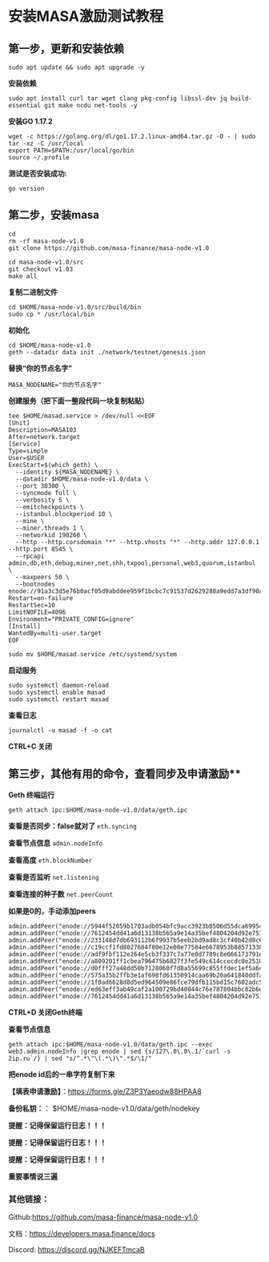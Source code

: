 # 安装MASA激励测试教程
## 第一步，更新和安装依赖
```
sudo apt update && sudo apt upgrade -y
```
**安装依赖**
```
sudo apt install curl tar wget clang pkg-config libssl-dev jq build-essential git make ncdu net-tools -y
```
**安装GO 1.17.2**
```
wget -c https://golang.org/dl/go1.17.2.linux-amd64.tar.gz -O - | sudo tar -xz -C /usr/local
export PATH=$PATH:/usr/local/go/bin
source ~/.profile
```
**测试是否安装成功:**
```
go version
```

## 第二步，安装masa
```
cd 
rm -rf masa-node-v1.0
git clone https://github.com/masa-finance/masa-node-v1.0
```
```
cd masa-node-v1.0/src
git checkout v1.03
make all
```
**复制二进制文件**
```
cd $HOME/masa-node-v1.0/src/build/bin
sudo cp * /usr/local/bin
```
**初始化**
```
cd $HOME/masa-node-v1.0
geth --datadir data init ./network/testnet/genesis.json
```
**替换“你的节点名字”**
```
MASA_NODENAME="你的节点名字"
```
**创建服务（把下面一整段代码一块复制粘贴）**
```
tee $HOME/masad.service > /dev/null <<EOF
[Unit]
Description=MASA103
After=network.target
[Service]
Type=simple
User=$USER
ExecStart=$(which geth) \
  --identity ${MASA_NODENAME} \
  --datadir $HOME/masa-node-v1.0/data \
  --port 30300 \
  --syncmode full \
  --verbosity 5 \
  --emitcheckpoints \
  --istanbul.blockperiod 10 \
  --mine \
  --miner.threads 1 \
  --networkid 190260 \
  --http --http.corsdomain "*" --http.vhosts "*" --http.addr 127.0.0.1 --http.port 8545 \
  --rpcapi admin,db,eth,debug,miner,net,shh,txpool,personal,web3,quorum,istanbul \
  --maxpeers 50 \
  --bootnodes enode://91a3c3d5e76b0acf05d9abddee959f1bcbc7c91537d2629288a9edd7a3df90acaa46ffba0e0e5d49a20598e0960ac458d76eb8fa92a1d64938c0a3a3d60f8be4@54.158.188.182:21000
Restart=on-failure
RestartSec=10
LimitNOFILE=4096
Environment="PRIVATE_CONFIG=ignore"
[Install]
WantedBy=multi-user.target
EOF

sudo mv $HOME/masad.service /etc/systemd/system
```
**启动服务**
```
sudo systemctl daemon-reload
sudo systemctl enable masad
sudo systemctl restart masad 
```
**查看日志**
```
journalctl -u masad -f -o cat
```
**CTRL+C 关闭**

## 第三步，其他有用的命令，查看同步及申请激励**
**Geth 终端运行**
```
geth attach ipc:$HOME/masa-node-v1.0/data/geth.ipc
```
**查看是否同步：false就对了**
```eth.syncing```

**查看节点信息**
```admin.nodeInfo```

**查看高度**
```eth.blockNumber```

**查看是否监听**
```net.listening```

**查看连接的种子数**
```net.peerCount```

**如果是0的，手动添加peers**

```
admin.addPeer("enode://5944f52059b1703adb054bfc9acc3923b8506d55dca6995499c9e4ec3a3e9249c7a64f222ffa4bc7a88ccd6046eb0895a080a5e1dbfcf47a9254ba9748c56e28@65.108.220.81:30300")
admin.addPeer("enode://7612454dd41a6d13138b565a9e14a35bef4804204d92e751cfe2625648666b703525d821f34ffc198fac0d669a12d5f47e7cf15de4ebe65f39822a2523a576c4@81.29.137.40:30300")
admin.addPeer("enode://233148d7db693112b6f9937b5eeb2bd9ad8c3cf40b42d8c6312a7898e9aa22f79bae49dcf544a2e86377f5e11f22abfff47374aeb9285fed2202d0f4fa40fb1c@188.166.175.209:30300")
admin.addPeer("enode://c19ccf1fd8027684f80e12e08e77584e6678953b88571338baf68d5cec8ca78c9a5de243df981407ebdbcef52f0ba8431571908870f76e0dcc137d932cebdcbd@95.214.55.51:30300")
admin.addPeer("enode://adf9fbf112e264e5cb3f337c7a77e0d7789c8e666173791eafd42e196dc98033a3d9b28864c39544def8b279ef05719613ba08ec17f2cae615043b95a551b394@45.155.207.246:30300")
admin.addPeer("enode://a809201ff1cbea796475b6827f3fe549c614ccecdc0e25106aa90652e417b63db6c324e32e9cb2b3fb0c3ae2bd59483b044c01563d96deb402df1cca44c1f982@162.55.43.133:30300")
admin.addPeer("enode://d0fff27a48dd50b7128060f7d8a55699c855ffdec1ef5a6c06d433dce4bfb3b6567166cadac1a11bb744bbcbf3e5314b788b611289e379d271140d3438153ef5@135.181.212.183:30300")
admin.addPeer("enode://575a35b2ffb3e1af698fd61350914caa69b20a641840ddfa4d737e77c12024d9bb4474ec404ed3aa9587c28b3bbe9d5568a050a0b064a826e19587d6d05c78bf@65.21.131.215:30300")
admin.addPeer("enode://1f0ad6628d8d5ed964509e86fce79dfb115bd15c7602adc52e5a2d18a42a9b0eb91153bf153186ea275160eee842cdd62ef6466168d8b595299e639e86dfbe4b@78.46.150.209:30300")
admin.addPeer("enode://ed63eff3ab49caf2a100729bd40844c76e787804bbc82b6e65d6b52412e7ba8fe45f18d263167714b350bb32fa170fa4b86290a5cfbcfacdda3cb9206e926d94@65.21.180.25:30300")
admin.addPeer("enode://7612454dd41a6d13138b565a9e14a35bef4804204d92e751cfe2625648666b703525d821f34ffc198fac0d669a12d5f47e7cf15de4ebe65f39822a2523a576c4@81.29.137.40:30300")
```



**CTRL+D 关闭Geth终端**

**查看节点信息**
```
geth attach ipc:$HOME/masa-node-v1.0/data/geth.ipc --exec web3.admin.nodeInfo |grep enode | sed {s/127\.0\.0\.1/`curl -s 2ip.ru`/} | sed "s/^.*\"\(.*\)\".*$/\1/"
```

**把enode id后的一串字符复制下来**


**【填表申请激励】**：https://forms.gle/Z3P3Yaeodw88HPAA8

**备份私钥：**： $HOME/masa-node-v1.0/data/geth/nodekey


**提醒：记得保留运行日志！！！**

**提醒：记得保留运行日志！！！**

**提醒：记得保留运行日志！！！**

**重要事情说三遍**

### 其他链接：
Github:https://github.com/masa-finance/masa-node-v1.0

文档：https://developers.masa.finance/docs

Discord: https://discord.gg/NJKEFTmcaB


